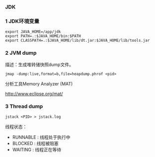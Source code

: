### JDK



### 1 JDK环境变量

```shell
export JAVA_HOME=/app/jdk
export PATH=.:$JAVA_HOME/bin:$PATH
export CLASSPATH=.:$JAVA_HOME/lib/dt.jar:$JAVA_HOME/lib/tools.jar
```



### 2 JVM dump

描述：生成堆转储快照dump文件。

```shell
jmap -dump:live,format=b,file=heapdump.phrof <pid>
```

分析工具Memory Analyzer (MAT)

http://www.eclipse.org/mat/



### 3 Thread dump

```shell
jstack <PID> > jstack.log
```

线程状态：

- RUNNABLE : 线程处于执行中
- BLOCKED : 线程被阻塞
- WAITING : 线程正在等待
